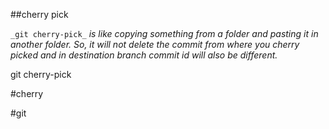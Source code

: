 ##cherry pick


`_git cherry-pick_` _is like copying something from a folder and pasting it in another folder. So, it will not delete the commit from where you cherry picked and in destination branch commit id will also be different._

git cherry-pick <commit-id>

#cherry

#git 